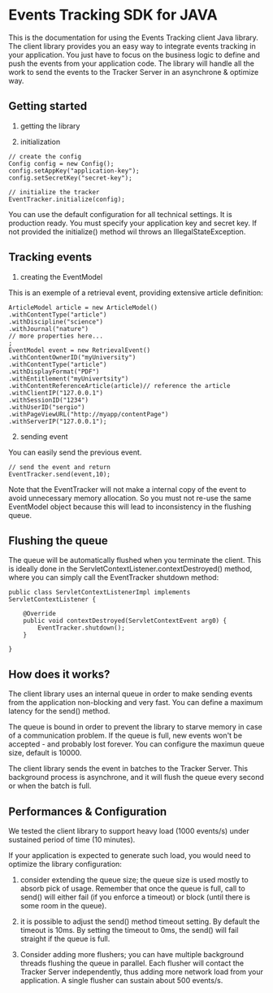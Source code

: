 Events Tracking SDK for JAVA
============================

This is the documentation for using the Events Tracking client Java library. 
The client library provides you an easy way to integrate events tracking in your application.
You just have to focus on the business logic to define and push the events from your application code.
The library will handle all the work to send the events to the Tracker Server in an asynchrone & optimize way.

Getting started
---------------

1. getting the library

2. initialization

```
// create the config
Config config = new Config();
config.setAppKey("application-key");
config.setSecretKey("secret-key");

// initialize the tracker
EventTracker.initialize(config);
```
You can use the default configuration for all technical settings. It is production ready.
You must specify your application key and secret key. If not provided the initialize() method wil throws an IllegalStateException.


Tracking events
---------------

1. creating the EventModel

This is an exemple of a retrieval event, providing extensive article definition:

```
ArticleModel article = new ArticleModel()
.withContentType("article")
.withDiscipline("science")
.withJournal("nature")
// more properties here...
;
EventModel event = new RetrievalEvent()
.withContentOwnerID("myUniversity")
.withContentType("article")
.withDisplayFormat("PDF")
.withEntitlement("myUnivertsity")
.withContentReferenceArticle(article)// reference the article
.withClientIP("127.0.0.1")
.withSessionID("1234")
.withUserID("sergio")
.withPageViewURL("http://myapp/contentPage")
.withServerIP("127.0.0.1");
```

2. sending event

You can easily send the previous event.

```
// send the event and return
EventTracker.send(event,10);
```

Note that the EventTracker will not make a internal copy of the event to avoid unnecessary memory allocation.
So you must not re-use the same EventModel object because this will lead to inconsistency in the flushing queue.

Flushing the queue
------------------

The queue will be automatically flushed when you terminate the client.
This is ideally done in the ServletContextListener.contextDestroyed() method, where you can simply call the EventTracker shutdown method:

```
public class ServletContextListenerImpl implements ServletContextListener {

    @Override
    public void contextDestroyed(ServletContextEvent arg0) {
    	EventTracker.shutdown();
    }

}
```


How does it works?
------------------

The client library uses an internal queue in order to make sending events from the application non-blocking and very fast.
You can define a maximum latency for the send() method.

The queue is bound in order to prevent the library to starve memory in case of a communication problem.
If the queue is full, new events won't be accepted - and probably lost forever. 
You can configure the maximun queue size, default is 10000.

The client library sends the event in batches to the Tracker Server. 
This background process is asynchrone, and it will flush the queue every second or when the batch is full.

Performances & Configuration
----------------------------

We tested the client library to support heavy load (1000 events/s) under sustained period of time (10 minutes).

If your application is expected to generate such load, you would need to optimize the library configuration:

1. consider extending the queue size; the queue size is used mostly to absorb pick of usage. 
Remember that once the queue is full, call to send() will either fail (if you enforce a timeout) or block (until there is some room in the queue).

2. it is possible to adjust the send() method timeout setting. By default the timeout is 10ms. 
By setting the timeout to 0ms, the send() will fail straight if the queue is full.

3. Consider adding more flushers; you can have multiple background threads flushing the queue in parallel.
Each flusher will contact the Tracker Server independently, thus adding more network load from your application.
A single flusher can sustain about 500 events/s.
